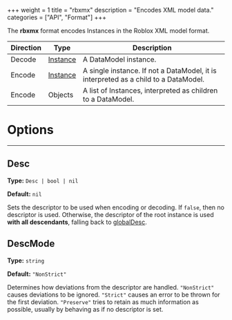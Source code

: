 +++
weight = 1
title = "rbxmx"
description = "Encodes XML model data."
categories = ["API", "Format"]
+++

The **rbxmx** format encodes Instances in the Roblox XML model format.

| Direction | Type | Description |
| --- | --- | --- |
| Decode | [Instance](/api/types/Instance) | A DataModel instance. |
| Encode | [Instance](/api/types/Instance) | A single instance. If not a DataModel, it is interpreted as a child to a DataModel. |
| Encode | Objects | A list of Instances, interpreted as children to a DataModel. |

# Options

----

## Desc

**Type:** `Desc | bool | nil`

**Default:** `nil`

Sets the descriptor to be used when encoding or decoding. If
`false`, then no descriptor is used. Otherwise, the descriptor of the
root instance is used **with all descendants**, falling back to [globalDesc](/api/libraries/rbxmk#globaldesc).

## DescMode

**Type:** `string`

**Default:** `"NonStrict"`

Determines how deviations from the descriptor are handled.
`"NonStrict"` causes deviations to be ignored. `"Strict"`
causes an error to be thrown for the first deviation. `"Preserve"`
tries to retain as much information as possible, usually by behaving as if no
descriptor is set.